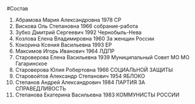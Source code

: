 #Состав
1. Абрамова Мария Александровна 1978 СР
2. Вискова Оль Степановна 1966 собрание-работа
3. Зубко Дмитрий Сергеевич 1992 Чернобыль-Нева
4. Козлова Елена Владимировна 1960 За женщин России
5. Кокорина Ксения Васильевна 1993 ЕР
6. Максимов Игорь Иванович 1964 ЛДПР
7. Староверова Елена Васильевна 1939 Муниципальный Совет МО МО Гагаринское
8. Староверова Юлия Робертовна 1966 СОЦИАЛЬНОЙ ЗАЩИТЫ
9. Старовойтов Александр Степанович 1954 ЯБЛОКО
10. Степанов Андрей Александрович 1984 ПАРТИЯ ЗА СПРАВЕДЛИВОСТЬ
11. Степанова Екатерина Васильевна 1983 КОММУНИСТЫ РОССИИ
